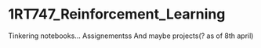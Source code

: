 # 1RT747_Reinforcement_Learning
Tinkering notebooks... 
Assignementss
And maybe projects(? as of 8th april)
